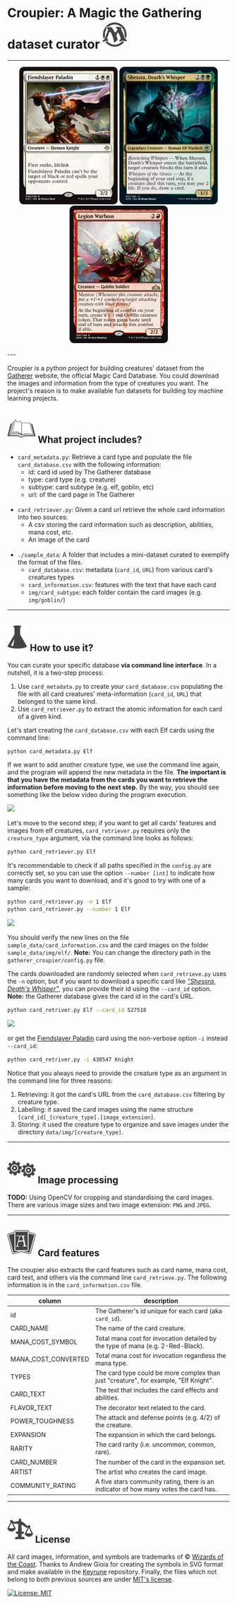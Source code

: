 # Croupier: A Magic the Gathering dataset curator <img src="./assets/pmtg2.svg">

---
<p align="center">
<img src="assets/430547_knight.jpeg" width="223" height=""288">
<img src="assets/527518_elf.png" width="223" height="311">
<img src="assets/452859_goblin.png" width="223" height="311"> 
</p>
---

Croupier is a python project for building creatures' dataset from the [Gatherer](https://gatherer.wizards.com/Pages/Default.aspx)
website, the official Magic Card Database. You could download the images and information from the type of creatures you 
want. The project's reason is to make available fun datasets for building toy machine learning projects.

## <img src="./assets/wth.svg">  What project includes?

* `card_metadata.py`: Retrieve a card type and populate the file `card_database.csv` with the following information:
  * id: card id used by The Gatherer database
  * type: card type (e.g. creature)
  * subtype: card subtype (e.g. elf, goblin, etc)
  * url: of the card page in The Gatherer
<br></br>
* `card_retriever.py`: Given a card url retrieve the whole card information into two sources:
  * A csv storing the card information such as description, abilities, mana cost, etc.
  * An image of the card
<br></br>
* `./sample_data`: A folder that includes a mini-dataset curated to exemplify the format of the files.
  * `card_database.csv`: metadata (`card_id`, `URL`) from various card's creatures types
  * `card_information.csv`: features with the text that have each card
  * `img/card_subtype`: each folder contain the card images (e.g. `img/goblin/`)

---

## <img src="./assets/uds.svg"> How to use it?

You can curate your specific database **via command line interface**. In a nutshell, it
is a two-step process:
1. Use `card_metadata.py` to create your `card_database.csv` populating the file with all card creatures' meta-information (`card_id`, `URL`) that belonged to the same kind.
2. Use `card_retriever.py` to extract the atomic information for each card of a given kind.

Let's start creating the `card_database.csv` with each Elf cards using the
command line:

```bash
python card_metadata.py Elf
```

If we want to add another creature type, we use the command line again, and the program will append the new metadata in
the file. **The important is that you have the metadata from the cards you want to retrieve the information before 
moving to the next step.** By the way, you should see something like the below video during the program execution.

<a href="https://asciinema.org/a/61IEummfN9kUU5bT7wibGgd2w?autoplay=1&speed=1.5" target="_blank"><img src="https://asciinema.org/a/61IEummfN9kUU5bT7wibGgd2w.svg" /></a>

Let's move to the second step; if you want to get all cards' features and images from elf creatures, `card_retriever.py`
requires only the `creature_type` argument, via the command line looks as follows:

```bash
python card_retriever.py Elf
```

It's recommendable to check if all paths specified in the `config.py` are correctly set,
so you can use the option `--number [int]` to indicate how many cards you want to download, and 
it's good to try with one of a sample:

```bash
python card_retriever.py -n 1 Elf
python card_retriever.py --number 1 Elf
```
<a href="https://asciinema.org/a/ilRkCidxlrj0s8cC2oaRvkB9a?autoplay=1&speed=1.5" target="_blank"><img src="https://asciinema.org/a/ilRkCidxlrj0s8cC2oaRvkB9a.svg" /></a>

You should verify the new lines on the file `sample_data/card_information.csv` and the card images on the folder 
`sample_data/img/elf/`. **Note:** You can change the directory path in the `gatherer_croupier/config.py` file.

The cards downloaded are randomly selected when `card_retrieve.py` uses the `-n` option, but if
you want to download a specific card like [_"Shessra, Death's Whisper"_](https://gatherer.wizards.com/Pages/Card/Details.aspx?multiverseid=527518),
you can provide their id using the `--card_id` option. **Note:** the Gatherer database gives the 
card id in the card's URL.

```bash
python card_retriver.py Elf --card_id 527518
```

<a href="https://asciinema.org/a/pjXNUxVJDdxjBiNjNIjkB1T9E?autoplay=1&speed=1.5" target="_blank"><img src="https://asciinema.org/a/pjXNUxVJDdxjBiNjNIjkB1T9E.svg" /></a>

or get the [Fiendslayer Paladin](https://gatherer.wizards.com/Pages/Card/Details.aspx?multiverseid=430547) card using
the non-verbose option `-i` instead `--card_id`:

```bash
python card_retriver.py -i 430547 Knight
```

Notice that you always need to provide the creature type as an argument in the command line for three reasons:
1. Retrieving: it got the card's URL from the `card_database.csv` filtering by creature type.
2. Labelling: it saved the card images using the name structure `[card_id]_[creature_type].[image_extension]`.
3. Storing: it used the creature type to organize and save images under the directory `data/img/[creature_type]`.

---

## <img src="./assets/usg.svg"> Image processing

**TODO:** Using OpenCV for cropping and standardising the card images. There are various image sizes
and two image extension: `PNG` and `JPEG`.

---

## <img src="./assets/lea.svg"> Card features

The croupier also extracts the card features such as card name, mana cost, card text, and others via the command line 
`card_retrieve.py`. The following information is in the `card_information.csv` file.

| column              | description                                                                           |
|---------------------|---------------------------------------------------------------------------------------|
 | id                  | The Gatherer's id unique for each card (aka `card_id`).                               |
 | CARD_NAME           | The name of the card creature.                                                        |
| MANA_COST_SYMBOL    | Total mana cost for invocation detailed by the type of mana (e.g. 2-Red-Black).       |
| MANA_COST_CONVERTED | Total mana cost for invocation regardless the mana type.                              |
| TYPES               | The card type could be more complex than just "creature", for example, "Elf Knight".  |
 | CARD_TEXT           | The text that includes the card effects and abilities.                                |
| FLAVOR_TEXT         | The decorator text related to the card.                                               |
| POWER_TOUGHNESS     | The attack and defense points (e.g. 4/2) of the creature.                             |
| EXPANSION           | The expansion in which the card belongs.                                              |
| RARITY              | The card rarity (i.e. uncommon, common, rare).                                        |
| CARD_NUMBER         | The number of the card in the expansion set.                                          |
| ARTIST              | The artist who creates the card image.                                                |
| COMMUNITY_RATING    | A five stars community rating,  there is an indicator of how many votes the card has. |

---

## <img src="./assets/jud.svg"> License

All card images, information, and symbols are trademarks of © [Wizards of the Coast](http://magicthegathering.com/). Thanks
to Andrew Gioia for creating the symbols in SVG format and make available in the [Keyrune](https://github.com/andrewgioia/keyrune) repository. Finally, the files
which not belong to both previous sources are under [MIT's license](LICENSE).

[![License: MIT](https://img.shields.io/badge/License-MIT-yellow.svg)](https://github.com/alcazar90/repo/blob/master/LICENSE)
